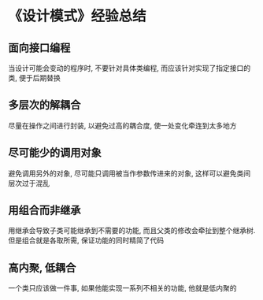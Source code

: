 
# 《设计模式》经验总结

## 面向接口编程

当设计可能会变动的程序时, 不要针对具体类编程, 而应该针对实现了指定接口的类, 便于后期替换

## 多层次的解耦合

尽量在操作之间进行封装, 以避免过高的耦合度, 使一处变化牵连到太多地方

## 尽可能少的调用对象

避免调用另外的对象, 尽可能只调用被当作参数传进来的对象, 这样可以避免类间层次过于混乱

## 用组合而非继承

用继承会导致子类可能继承到不需要的功能, 而且父类的修改会牵扯到整个继承树.  
但是组合就是各取所需, 保证功能的同时精简了代码

## 高内聚, 低耦合

一个类只应该做一件事, 如果他能实现一系列不相关的功能, 他就是低内聚的
